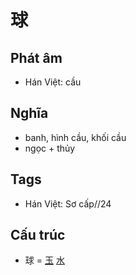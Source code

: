 # 球

## Phát âm
* Hán Việt: cầu

## Nghĩa
* banh, hình cầu, khối cầu
* ngọc + thủy

## Tags

* Hán Việt: Sơ cấp//24

## Cấu trúc
* 球 = [玉](玉.md) [水](水.md)

<script>window.HANZI_FIELD='球';</script>